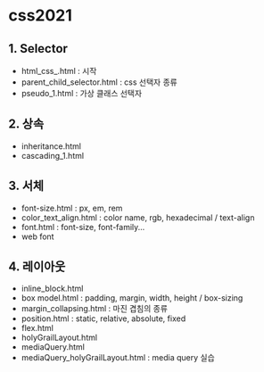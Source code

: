 # css2021

## 1. Selector
- html_css_.html
: 시작
- parent_child_selector.html
: css 선택자 종류
- pseudo_1.html
: 가상 클래스 선택자
## 2. 상속
- inheritance.html
- cascading_1.html
## 3. 서체
- font-size.html
: px, em, rem
- color_text_align.html
: color name, rgb, hexadecimal / text-align
- font.html
: font-size, font-family...
- web font
## 4. 레이아웃
- inline_block.html
- box model.html
: padding, margin, width, height / box-sizing
- margin_collapsing.html
: 마진 겹침의 종류
- position.html
: static, relative, absolute, fixed
- flex.html
- holyGrailLayout.html
- mediaQuery.html
- mediaQuery_holyGrailLayout.html
: media query 실습